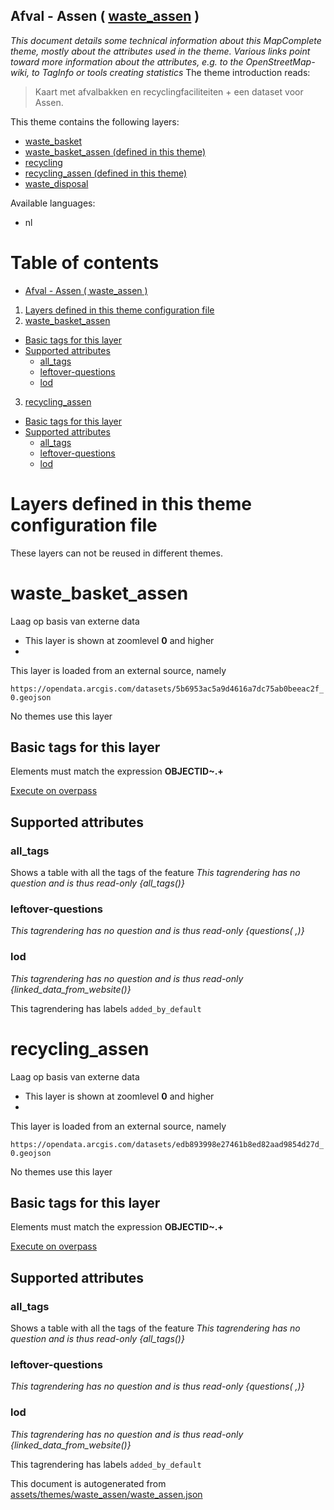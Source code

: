 [//]: # (WARNING: this file is automatically generated. Please find the sources at the bottom and edit those sources)

## Afval - Assen ( [waste_assen](https://mapcomplete.org/waste_assen) )
_This document details some technical information about this MapComplete theme, mostly about the attributes used in the theme. Various links point toward more information about the attributes, e.g. to the OpenStreetMap-wiki, to TagInfo or tools creating statistics_
The theme introduction reads:

> Kaart met afvalbakken en recyclingfaciliteiten + een dataset voor Assen.

This theme contains the following layers:

 - [waste_basket](../Layers/waste_basket.md)
 - [waste_basket_assen (defined in this theme)](#waste_basket_assen)
 - [recycling](../Layers/recycling.md)
 - [recycling_assen (defined in this theme)](#recycling_assen)
 - [waste_disposal](../Layers/waste_disposal.md)

Available languages:

 - nl

# Table of contents

  - [Afval - Assen ( waste_assen )](#afval---assen-(-waste_assen-))
1. [Layers defined in this theme configuration file](#layers-defined-in-this-theme-configuration-file)
2. [waste_basket_assen](#waste_basket_assen)
  - [Basic tags for this layer](#basic-tags-for-this-layer)
  - [Supported attributes](#supported-attributes)
    + [all_tags](#all_tags)
    + [leftover-questions](#leftover-questions)
    + [lod](#lod)
3. [recycling_assen](#recycling_assen)
  - [Basic tags for this layer](#basic-tags-for-this-layer)
  - [Supported attributes](#supported-attributes)
    + [all_tags](#all_tags)
    + [leftover-questions](#leftover-questions)
    + [lod](#lod)

# Layers defined in this theme configuration file
These layers can not be reused in different themes.
# waste_basket_assen

Laag op basis van externe data

 - This layer is shown at zoomlevel **0** and higher
 - <img src='../warning.svg' height='1rem'/>

This layer is loaded from an external source, namely 

`https://opendata.arcgis.com/datasets/5b6953ac5a9d4616a7dc75ab0beeac2f_0.geojson`

No themes use this layer

## Basic tags for this layer

Elements must match the expression **OBJECTID~.+**

[Execute on overpass](http://overpass-turbo.eu/?Q=%5Bout%3Ajson%5D%5Btimeout%3A90%5D%3B%28%20%20%20%20nwr%5B%22OBJECTID%22%5D%28%7B%7Bbbox%7D%7D%29%3B%0A%29%3Bout%20body%3B%3E%3Bout%20skel%20qt%3B)

## Supported attributes

### all_tags
Shows a table with all the tags of the feature
_This tagrendering has no question and is thus read-only_
*{all_tags()}*

### leftover-questions

_This tagrendering has no question and is thus read-only_
*{questions( ,)}*

### lod

_This tagrendering has no question and is thus read-only_
*{linked_data_from_website()}*

This tagrendering has labels 
`added_by_default`
# recycling_assen

Laag op basis van externe data

 - This layer is shown at zoomlevel **0** and higher
 - <img src='../warning.svg' height='1rem'/>

This layer is loaded from an external source, namely 

`https://opendata.arcgis.com/datasets/edb893998e27461b8ed82aad9854d27d_0.geojson`

No themes use this layer

## Basic tags for this layer

Elements must match the expression **OBJECTID~.+**

[Execute on overpass](http://overpass-turbo.eu/?Q=%5Bout%3Ajson%5D%5Btimeout%3A90%5D%3B%28%20%20%20%20nwr%5B%22OBJECTID%22%5D%28%7B%7Bbbox%7D%7D%29%3B%0A%29%3Bout%20body%3B%3E%3Bout%20skel%20qt%3B)

## Supported attributes

### all_tags
Shows a table with all the tags of the feature
_This tagrendering has no question and is thus read-only_
*{all_tags()}*

### leftover-questions

_This tagrendering has no question and is thus read-only_
*{questions( ,)}*

### lod

_This tagrendering has no question and is thus read-only_
*{linked_data_from_website()}*

This tagrendering has labels 
`added_by_default`


This document is autogenerated from [assets/themes/waste_assen/waste_assen.json](https://github.com/pietervdvn/MapComplete/blob/develop/assets/themes/waste_assen/waste_assen.json)
